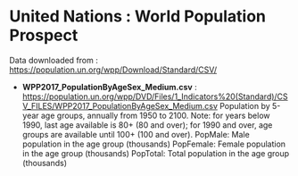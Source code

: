 # United Nations : World Population Prospect

Data downloaded from : https://population.un.org/wpp/Download/Standard/CSV/

- **WPP2017_PopulationByAgeSex_Medium.csv** : https://population.un.org/wpp/DVD/Files/1_Indicators%20(Standard)/CSV_FILES/WPP2017_PopulationByAgeSex_Medium.csv
Population by 5-year age groups, annually from 1950 to 2100. 
Note: for years below 1990, last age available is 80+ (80 and over); for 1990 and over, age groups are available until 100+ (100 and over).
PopMale: Male population in the age group (thousands)
PopFemale: Female population in the age group (thousands)
PopTotal: Total population in the age group (thousands)
